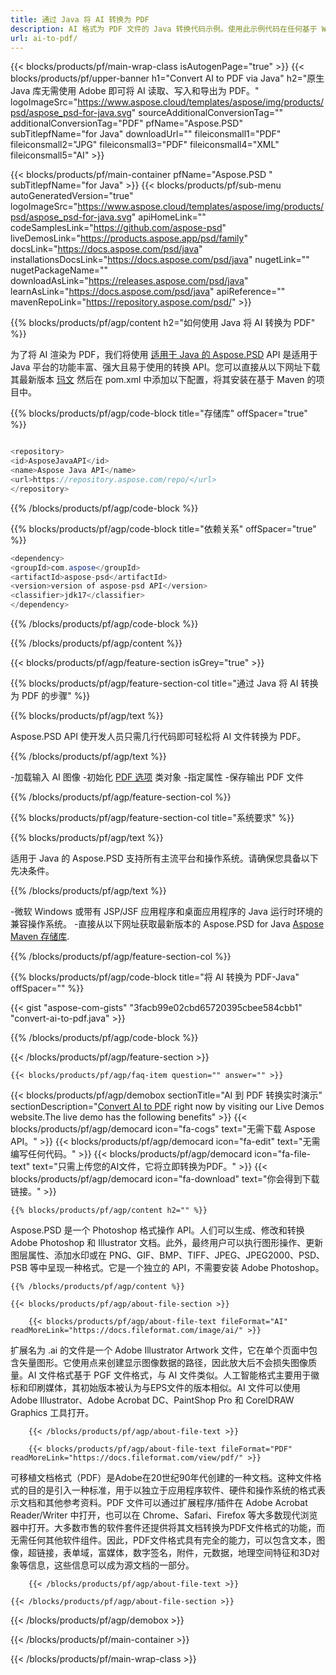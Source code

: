 ```yaml
---
title: 通过 Java 将 AI 转换为 PDF
description: AI 格式为 PDF 文件的 Java 转换代码示例。使用此示例代码在任何基于 Web 或桌面 Java 的应用程序中将 AI 转换为 PDF。
url: ai-to-pdf/
---
```


{{< blocks/products/pf/main-wrap-class isAutogenPage="true" >}}
{{< blocks/products/pf/upper-banner h1="Convert AI to PDF via Java" h2="原生 Java 库无需使用 Adobe 即可将 AI 读取、写入和导出为 PDF。" logoImageSrc="https://www.aspose.cloud/templates/aspose/img/products/psd/aspose_psd-for-java.svg" sourceAdditionalConversionTag="" additionalConversionTag="PDF" pfName="Aspose.PSD" subTitlepfName="for Java" downloadUrl="" fileiconsmall1="PDF" fileiconsmall2="JPG" fileiconsmall3="PDF" fileiconsmall4="XML" fileiconsmall5="AI" >}}

{{< blocks/products/pf/main-container pfName="Aspose.PSD " subTitlepfName="for Java" >}}
{{< blocks/products/pf/sub-menu autoGeneratedVersion="true" logoImageSrc="https://www.aspose.cloud/templates/aspose/img/products/psd/aspose_psd-for-java.svg" apiHomeLink="" codeSamplesLink="https://github.com/aspose-psd" liveDemosLink="https://products.aspose.app/psd/family" docsLink="https://docs.aspose.com/psd/java" installationsDocsLink="https://docs.aspose.com/psd/java" nugetLink="" nugetPackageName="" downloadAsLink="https://releases.aspose.com/psd/java" learnAsLink="https://docs.aspose.com/psd/java" apiReference="" mavenRepoLink="https://repository.aspose.com/psd/" >}}

{{% blocks/products/pf/agp/content h2="如何使用 Java 将 AI 转换为 PDF" %}}

为了将 AI 渲染为 PDF，我们将使用 <a href="/psd/{{< lang-code >}}java">适用于 Java 的 Aspose.PSD</a> API 是适用于 Java 平台的功能丰富、强大且易于使用的转换 API。您可以直接从以下网址下载其最新版本 <a href="https://repository.aspose.com/psd/">玛文</a> 然后在 pom.xml 中添加以下配置，将其安装在基于 Maven 的项目中。

{{% blocks/products/pf/agp/code-block title="存储库" offSpacer="true" %}}

```cs

<repository>
<id>AsposeJavaAPI</id>
<name>Aspose Java API</name>
<url>https://repository.aspose.com/repo/</url>
</repository>

```

{{% /blocks/products/pf/agp/code-block %}}

{{% blocks/products/pf/agp/code-block title="依赖关系" offSpacer="true" %}}

```cs
<dependency>
<groupId>com.aspose</groupId>
<artifactId>aspose-psd</artifactId>
<version>version of aspose-psd API</version>
<classifier>jdk17</classifier>
</dependency>

```

{{% /blocks/products/pf/agp/code-block %}}

{{% /blocks/products/pf/agp/content %}}

{{< blocks/products/pf/agp/feature-section isGrey="true" >}}

{{% blocks/products/pf/agp/feature-section-col title="通过 Java 将 AI 转换为 PDF 的步骤" %}}

{{% blocks/products/pf/agp/text %}}

 Aspose.PSD API 使开发人员只需几行代码即可轻松将 AI 文件转换为 PDF。

{{% /blocks/products/pf/agp/text %}}

-加载输入 AI 图像
-初始化 [PDF 选项](https://apireference.aspose.com/psd/java/com.aspose.psd.imageoptions/pdfOptions) 类对象
-指定属性
-保存输出 PDF 文件

{{% /blocks/products/pf/agp/feature-section-col %}}

{{% blocks/products/pf/agp/feature-section-col title="系统要求" %}}

{{% blocks/products/pf/agp/text %}}

 适用于 Java 的 Aspose.PSD 支持所有主流平台和操作系统。请确保您具备以下先决条件。

{{% /blocks/products/pf/agp/text %}}

-微软 Windows 或带有 JSP/JSF 应用程序和桌面应用程序的 Java 运行时环境的兼容操作系统。
-直接从以下网址获取最新版本的 Aspose.PSD for Java
 [Aspose Maven 存储库](https://repository.aspose.com/psd/).

{{% /blocks/products/pf/agp/feature-section-col %}}

{{% blocks/products/pf/agp/code-block title="将 AI 转换为 PDF-Java" offSpacer="" %}}

{{< gist "aspose-com-gists" "3facb99e02cbd65720395cbee584cbb1" "convert-ai-to-pdf.java" >}}

{{% /blocks/products/pf/agp/code-block %}}

{{< /blocks/products/pf/agp/feature-section >}}

    {{< blocks/products/pf/agp/faq-item question="" answer="" >}}
 

<!-- aboutfile Starts -->

{{< blocks/products/pf/agp/demobox sectionTitle="AI 到 PDF 转换实时演示" sectionDescription="[Convert AI to PDF](https://products.aspose.app/psd/conversion/ai-to-pdf) right now by visiting our Live Demos website.The live demo has the following benefits" >}}
        {{< blocks/products/pf/agp/democard icon="fa-cogs" text="无需下载 Aspose API。" >}}
        {{< blocks/products/pf/agp/democard icon="fa-edit" text="无需编写任何代码。" >}}
        {{< blocks/products/pf/agp/democard icon="fa-file-text" text="只需上传您的AI文件，它将立即转换为PDF。" >}}
        {{< blocks/products/pf/agp/democard icon="fa-download" text="你会得到下载链接。" >}}

    {{% blocks/products/pf/agp/content h2="" %}}

Aspose.PSD 是一个 Photoshop 格式操作 API。人们可以生成、修改和转换 Adobe Photoshop 和 Illustrator 文档。此外，最终用户可以执行图形操作、更新图层属性、添加水印或在 PNG、GIF、BMP、TIFF、JPEG、JPEG2000、PSD、PSB 等中呈现一种格式。它是一个独立的 API，不需要安装 Adobe Photoshop。  



    {{% /blocks/products/pf/agp/content %}}

    {{< blocks/products/pf/agp/about-file-section >}}

        {{< blocks/products/pf/agp/about-file-text fileFormat="AI" readMoreLink="https://docs.fileformat.com/image/ai/" >}}
扩展名为 .ai 的文件是一个 Adobe Illustrator Artwork 文件，它在单个页面中包含矢量图形。它使用点来创建显示图像数据的路径，因此放大后不会损失图像质量。AI 文件格式基于 PGF 文件格式，与 AI 文件类似。人工智能格式主要用于徽标和印刷媒体，其初始版本被认为与EPS文件的版本相似。AI 文件可以使用 Adobe Illustrator、Adobe Acrobat DC、PaintShop Pro 和 CorelDRAW Graphics 工具打开。

        {{< /blocks/products/pf/agp/about-file-text >}}

        {{< blocks/products/pf/agp/about-file-text fileFormat="PDF" readMoreLink="https://docs.fileformat.com/view/pdf/" >}}
可移植文档格式（PDF）是Adobe在20世纪90年代创建的一种文档。这种文件格式的目的是引入一种标准，用于以独立于应用程序软件、硬件和操作系统的格式表示文档和其他参考资料。PDF 文件可以通过扩展程序/插件在 Adobe Acrobat Reader/Writer 中打开，也可以在 Chrome、Safari、Firefox 等大多数现代浏览器中打开。大多数市售的软件套件还提供将其文档转换为PDF文件格式的功能，而无需任何其他软件组件。因此，PDF文件格式具有完全的能力，可以包含文本，图像，超链接，表单域，富媒体，数字签名，附件，元数据，地理空间特征和3D对象等信息，这些信息可以成为源文档的一部分。

        {{< /blocks/products/pf/agp/about-file-text >}}

    {{< /blocks/products/pf/agp/about-file-section >}}

{{< /blocks/products/pf/agp/demobox >}}

<!-- aboutfile Ends -->



{{< /blocks/products/pf/main-container >}}
    
{{< /blocks/products/pf/main-wrap-class >}}
